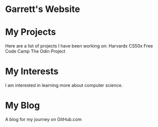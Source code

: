 # Garrett's Website

# My Projects
Here are a list of projects I have been working on:
Harvardx CS50x
Free Code Camp
The Odin Project

# My Interests
I am interested in learning more about computer science.

# My Blog
A blog for my journey on GitHub.com
